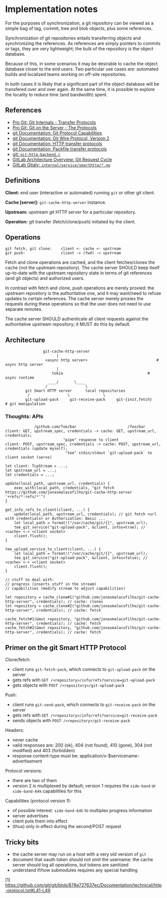# Implementation notes

For the purposes of synchronization, a git repository can be viewed as a simple
bag of tag, commit, tree and blob objects, plus some references.

Synchronization of git repositories entails transferring objects and
synchronizing the references.  As references are simply pointers to commits or
tags, they are very lightweight; the bulk of the repository is the object
database.

Because of this, in some scenarios it may be desirable to cache the object
database closer to the end users.  Two particular use cases are: automated
builds and localized teams working on off-site repositories.

In both cases it is likely that a significant part of the object database will
be transfered over and over again.  At the same time, it is possible to explore
the locality to reduce time (and bandwidth) spent.

## References

 - [Pro Git: Git Internals - Transfer Protocols](https://git-scm.com/book/en/v2/Git-Internals-Transfer-Protocols)
 - [Pro Git: Git on the Server - The Protocols](https://git-scm.com/book/en/v2/Git-on-the-Server-The-Protocols)
 - [git Documentation: Git Protocol Capabilities](https://github.com/git/git/blob/master/Documentation/technical/protocol-capabilities.txt)
 - [git Documentation: Git Wire Protocol, Version 2](https://github.com/git/git/blob/master/Documentation/technical/protocol-v2.txt)
 - [git Documentation: HTTP transfer protocols](https://github.com/git/git/blob/master/Documentation/technical/http-protocol.txt)
 - [git Documentation: Packfile transfer protocols](https://github.com/git/git/blob/master/Documentation/technical/pack-protocol.txt)
 - [git: `git-http-backend.c`](https://github.com/git/git/blob/master/http-backend.c)
 - [GitLab Architecture Overview: Git Request Cycle](https://gitlab.com/gitlab-org/gitlab/-/blob/9e404d35ecca/doc/development/architecture.md#gitlab-git-request-cycle)
 - [GitLab Gitaly: `internal/service/smarthttp/*.go`](https://gitlab.com/gitlab-org/gitaly/-/tree/19e2caa3a8a9/internal/service/smarthttp)

## Definitions

**Client:** end user (interactive or automated) running `git` or other git
client.

**Cache [server]:** `git-cache-http-server` instance.

**Upstream:** upstream git HTTP server for a particular repository.

**Operation:** git transfer (fetch/clone/push) initiated by the client.

## Operations

```
git fetch, git clone:    client <- cache <- upstream
git push:                client -> (fwd) -> upstream
```

Fetch and clone operations are cached, and the client fetches/clones the cache
(not the upstream repository).  The cache server SHOULD keep itself up-to-date
with the upstream repository state in terms of git references (and git objects)
and authorized users.

In contrast with fetch and clone, push operations are merely proxied: the
upstream repository is the authoritative one, and it may want/need to refuse
updates to certain references.  The cache server merely proxies the requests
during these operations so that the user does not need to use separate remotes.

The cache server SHOULD authenticate all client requests against the
authoritative upstream repository; it MUST do this by default.

## Architecture

```
			     git-cache-http-server
				       |
			      <async http server>                               # async http server
				       |
				     tokio                                      # async runtime
			       ____/       \____
			      /                 \
		 git Smart HTTP server      local repositories
		  /                 \               \
         git-upload-pack     git-receive-pack     git-{init,fetch}              # git manipulation
```

### Thoughts: APIs

```
             /github.com/foo/bar                       /foo/bar
client: GET, upstream_spec, credentials -> cache: GET, upstream_url, credentials;
						  "pipe" response to client
client: POST, upstream_spec, credentials -> cache: POST, upstream_url, credentials (update myself);
						   "tee" stdin/stdout `git-upload-pack` to client socket (serve)

let client: TcpStream = ...;
let upstream_url = ...;
let credentials = ...;

update(local_path, upstream_url, credentials) {
	exec_with(local_path, credentials, "git fetch https://github.com/jonasmalacofilho/git-cache-http-server '+refs/*:refs/*'")
}

get_info_refs_to_client(client, ...) {
	update(local_path, upstream_url, credentials); // git fetch <url with credentials> or Authorization: Basic ...
	let local_path = format!("/var/cache/git/{}", upstream_url);
	tee_git_service("git-upload-pack", &client, infos=true); // <cache> <-> <client socket>
	client.flush();
}

tee_upload_service_to_client(client, ...) {
	let local_path = format!("/var/cache/git/{}", upstream_url);
	tee_git_service("git-upload-pack", &client, infos=false); // <cache> <-> <client socket>
	client.flush();
}

// stuff to deal with:
// progress (inserts stuff in the stream)
// capabilities (modify stream to adjust capabilities)

let repository = cache_clone#1("github.com/jonasmalacofilho/git-cache-http-server", credentials); // cache: clones
let repository = cache_clone#2("github.com/jonasmalacofilho/git-cache-http-server", credentials); // cache: fetch

cache_fetch#1(&mut repository, "github.com/jonasmalacofilho/git-cache-http-server", credentials); // cache: fetch
cache_fetch#2(&mut repository, "github.com/jonasmalacofilho/git-cache-http-server", credentials); // cache: fetch
```

## Primer on the git Smart HTTP Protocol

Clone/fetch:
- client runs `git-fetch-pack`, which connects to `git-upload-pack` on the
  server
- gets refs with `GET /<repository>/info/refs?service=git-upload-pack`
- gets objects with `POST /<repository>/git-upload-pack`

Push:
- client runs `git-send-pack`, which connects to `git-receive-pack` on the
  server
- gets refs with `GET /<repository>/info/refs?service=git-receive-pack`
- sends objects with `POST /<repository>/git-receive-pack`

Headers:
- never cache
- valid responses are: 200 (ok), 404 (not found), 410 (gone), 304 (not
  modified) and 403 (forbidden)
- response content-type must be: application/x-$servicename-advertisement

Protocol versions:
- there are two of them
- version 2 is multiplexed by default; version 1 requires the `side-band` or
  `side-band-64k` capabilities for this

Capabilities (protocol version 1):
- of possible interest: `side-band-64k` to multiplex progress information
- server advertises
- client puts them into effect
- (thus) only in effect during the second/POST request

## Tricky bits

- the cache server may run on a host with a very old version of `git`
- document that oauth token should not omit the username: the cache server
  should log all operations, but tokens are sanitized
- understand if/how submodules requires any special handling

[1] https://github.com/git/git/blob/878e727637ec/Documentation/technical/http-protocol.txt#L41-L49
